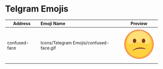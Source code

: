 # Telgram Emojis
|Address                      |Emoji Name                              |Preview                                                                                                   |
|-------                      |:-----                                  |:------:                                                                                                  |
|confused-face                |Icons/Telegram Emojis/confused-face.gif |![](https://github.com/nishantkantojha/nishantkantojha/blob/main/Icons/Telegram%20Emojis/confused-face.gif)    |
  
